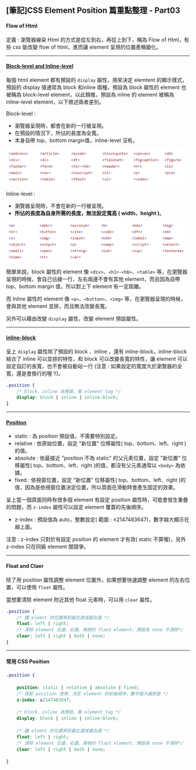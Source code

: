 ## [筆記]CSS Element Position 篇重點整理 - Part03 

#### Flow of Html

定義 : 瀏覽器線染 Html 的方式是從左到右，再從上到下，稱為 Flow of Html，有些 css 能改變 flow of html，進而讓 element 呈現的位置產稱變化。

----

#### [Block-level and Inline-level](https://stackblitz.com/edit/display-element-features?file=src%2Fapp%2Fapp.component.html)

每個 html element 都有預設的 `display` 屬性，用來決定 elemtent 的顯示樣式，預設的 display 值通常為 block 和inline 兩種，預設為 block 屬性的 element 也被稱為 block-level element，以此類推，預設為 inline 的 element 被稱為 inline-level element，以下敘述兩者差別。

Block-level : 

* 瀏覽器呈現時，都會在新的一行被呈現。
* 在預設的情況下，所佔的長度為全寬。
* 本身自帶 top、bottom margin值，inline-level 沒有。

![display-block](圖片\display-block.png)

Inline-level : 

* 瀏覽器呈現時，不會在新的一行被呈現。
* **所佔的長度為自身所需的長度，無法設定寬高 ( width、height )**。

![display-inline](圖片\display-inline.png)

簡單來說，block 屬性的 element 像  `<div>`、`<h1>-<h6>`、`<table>` 等，在瀏覽器呈現的時候，會自己佔據一行，左右兩邊不會有其他 element，而且因為自帶 top、bottom margin 值，所以對上下 element 有一定距離。

而 Inline 屬性的 element 像 `<a>`、`<button>`、`<img>` 等，在瀏覽器呈現的時候，會與其他 element 並排，而且無法改變長寬。

另外可以藉由改變 `display` 屬性，改變 element 預設屬性。

----

#### [inline-block](https://stackblitz.com/edit/display-element-features?file=src%2Fapp%2Fapp.component.html)

呈上 `display` 屬性除了預設的 block 、inline ，還有 inline-block，inline-block 結合了 inline 可以並排的特性，和 block 可以改變長寬的特性，讓 element 可以設定自訂的長寬，也不會被自動站一行 (注意 : 如果設定的寬度大於瀏覽器的全寬，還是會換行的喔 !!)。

```css
.position {
    /* block、inline 為預設，看 element tag */
    display: block | inline | inline-block;
}
```

----

#### [Position](https://stackblitz.com/edit/angular-ivy-m9tymk)

* static : 為 position 預設值，不需要特別設定。
* relative :  依原始位置，設定 "新位置" 位移屬性( top、bottom、left、right )的值。
* absolute : 依最接近 "position 不為 static" 的父元素位置，設定 "新位置" 位移屬性( top、bottom、left、right )的值，都沒有父元素通常以 `<body>` 為依據。
* fixed : 依視窗位置，設定 "新位置" 位移屬性( top、bottom、left、right )的值，因為是依視窗位置決定位置，所以頁面在滑動時會產生固定的效果。 

呈上當一個頁面同時有很多個 element 有設定 position 屬性時，可能會發生重疊的問題，而 `z-index` 屬性可以設定 element 覆蓋的先後順序。

* z-index : 預設值為 auto，整數設定( 範圍 : ±2147483647)，數字越大顯示在越上面。

注意 : z-index 只對於有設定 position 的 element 才有效( static 不算喔)，另外 z-index 只在同級  element 間競爭。

----

#### Float and Claer

除了用 position 屬性調整 element 位置外，如果想要快速調整 element 的左右位置，可以使用 `float` 屬性。

當想要清除 element 附近其他 float 元素時，可以用 `clear` 屬性。

```css
.position {
    /* 讓 elemnt 的位置移到最左邊或最右邊 */
    float: left | right; 
    /* 清除 element 左邊、右邊、兩側的 flaot element，預設為 none 不清除*/
    clear: left | right | both | none;
}
```

----

#### 常用 CSS Position

```css
.position {
    
    position: static | relative | absolute | fixed;
    /* 搭配 position 使用，決定 element 的前後順序，數字越大越前面 */
    z-index: ±2147483647;
    
    /* block、inline 為預設，看 element tag */
    display: block | inline | inline-block;
    
    /* 讓 elemnt 的位置移到最左邊或最右邊 */
    float: left | right;
    /* 清除 element 左邊、右邊、兩側的 flaot element，預設為 none 不清除*/
    clear: left | right | both | none;
   
}
```

